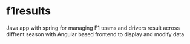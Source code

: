 # f1results
Java app with spring for managing F1 teams and drivers result across diffrent season
with Angular based frontend to display and modify data
